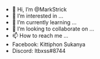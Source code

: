- 👋 Hi, I’m @MarkStrick
- 👀 I’m interested in ...
- 🌱 I’m currently learning ...
- 💞️ I’m looking to collaborate on ...
- 📫 How to reach me ...
- Facebook: Kittiphon Sukanya
- Discord: ltbxss#8744

<!---
MarkStrick/MarkStrick is a ✨ special ✨ repository because its `README.md` (this file) appears on your GitHub profile.
You can click the Preview link to take a look at your changes.
--->
